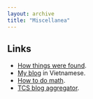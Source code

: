 ```yaml
---
layout: archive
title: "Miscellanea"
---
```


## Links
- [How things were found](https://hunglvosu.github.io/how-things-found.html).
- [My blog](http://giaithuatlaptrinh.com/) in Vietnamese.
- [How to do math](http://www.cs.cmu.edu/~odonnell/toolkit13/how-to-do-math-and-tcs.pdf).
- [TCS blog aggregator](http://cstheory-feed.org).
